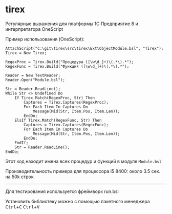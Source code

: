 # tirex

Регулярные выражения для платформы 1С:Предприятие 8 и интерпретатора OneScript

Пример использования (OneScript):
```bsl
AttachScript("C:\git\tirex\src\tirex\Ext\ObjectModule.bsl", "Tirex");
Tirex = New Tirex;

RegexProc = Tirex.Build("Процедура ([\w\d_]+)\(.*\).*");
RegexFunc = Tirex.Build("Функция ([\w\d_]+)\(.*\).*");

Reader = New TextReader;
Reader.Open("Module.bsl");

Str = Reader.ReadLine();
While Str <> Undefined Do
	If Tirex.Match(RegexProc, Str) Then
		Captures = Tirex.Captures(RegexProc);
		For Each Item In Captures Do
			Message(Mid(Str, Item.Pos, Item.Len));
		EndDo;
	ElsIf Tirex.Match(RegexFunc, Str) Then
		Captures = Tirex.Captures(RegexFunc);
		For Each Item In Captures Do
			Message(Mid(Str, Item.Pos, Item.Len));
		EndDo;
	EndIf;
	Str = Reader.ReadLine();
EndDo;
```

Этот код находит имена всех процедур и функций в модуле `Module.bsl`

Производительность примера для процессора i5 8400: около 3.5 сек. на 50k строк

---
Для тестирования используется фреймворк run.bsl

Установить библиотеку можно с помощью пакетного менеджера <kbd>Ctrl</kbd>+<kbd>C</kbd> <kbd>Ctrl</kbd>+<kbd>V</kbd>
